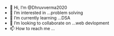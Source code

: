 - 👋 Hi, I’m @Dhruvverma2020
- 👀 I’m interested in ...problem solving
- 🌱 I’m currently learning ...DSA
- 💞️ I’m looking to collaborate on ...web devlopment
- 📫 How to reach me ...

<!---
Dhruvverma2020/Dhruvverma2020 is a ✨ special ✨ repository because its `README.md` (this file) appears on your GitHub profile.
You can click the Preview link to take a look at your changes.
--->
